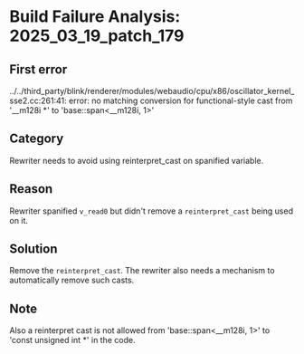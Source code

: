 # Build Failure Analysis: 2025_03_19_patch_179

## First error

../../third_party/blink/renderer/modules/webaudio/cpu/x86/oscillator_kernel_sse2.cc:261:41: error: no matching conversion for functional-style cast from '__m128i *' to 'base::span<__m128i, 1>'

## Category
Rewriter needs to avoid using reinterpret_cast on spanified variable.

## Reason
Rewriter spanified `v_read0` but didn't remove a `reinterpret_cast` being used on it.

## Solution
Remove the `reinterpret_cast`. The rewriter also needs a mechanism to automatically remove such casts.

## Note
Also a reinterpret cast is not allowed from 'base::span<__m128i, 1>' to 'const unsigned int *' in the code.